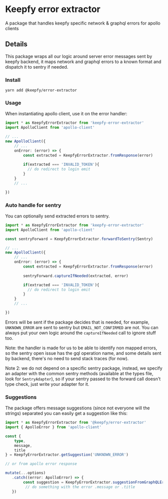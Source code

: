 # Keepfy error extractor

A package that handles keepfy specific network & graphql
errors for apollo clients

## Details

This package wraps all our logic around server error 
messages sent by keepfy backend, it maps network and
graphql errors to a known format and dispatch
it to sentry if needed.

### Install

`yarn add @keepfy/error-extractor`

### Usage

When instantiating apollo client, use it on the error
handler:

```typescript
import * as KeepfyErrorExtractor from 'keepfy-error-extractor'
import ApolloClient from 'apollo-client'

// ...
new ApolloClient({
    // ...
    onError: (error) => {
        const extracted = KeepfyErrorExtractor.fromResponse(error)
        
        if(extracted === 'INVALID_TOKEN'){
          // do redirect to login emit
        }
    }
    // ...

})

```


### Auto handle for sentry

You can optionally send extracted errors to sentry.


```typescript
import * as KeepfyErrorExtractor from 'keepfy-error-extractor'
import ApolloClient from 'apollo-client'

const sentryForward = KeepfyErrorExtractor.forwardToSentry(Sentry)

// ...
new ApolloClient({
    // ...
    onError: (error) => {
        const extracted = KeepfyErrorExtractor.fromResponse(error)
        
        sentryForward.captureIfNeeded(extracted, error)

        if(extracted === 'INVALID_TOKEN'){
          // do redirect to login emit
        }
    }
    // ...

})

```

Errors will be sent if the package decides that is needed,
for example, `UNKNOWN_ERROR` are sent to sentry but
`EMAIL_NOT_CONFIRMED` are not. You can always put your own
logic around the `captureIfNeeded` call to ignore stuff too.

Note: the handler is made for us to be able to identify
non mapped errors, so the sentry open issue has the gql 
operation name, and some details sent by backend, there's
no need to send stack traces (for now).

Note 2: we do not depend on a specific sentry package,
instead, we specify an adapter with the common sentry methods
(available at the types file, look for `SentryAdapter`), so
if your sentry passed to the forward call doesn't type check,
just write your adapter for it.

### Suggestions

The package offers message suggestions (since not everyone will the strings) separated
you can easily get a suggestion like this:

```typescript
import * as KeepfyErrorExtractor from '@keepfy/error-extractor'
import { ApolloError } from 'apollo-client'

const {
    type,
    message,
    title
} = KeepfyErrorExtractor.getSuggestion('UNKNOWN_ERROR')

// or from apollo error response

mutate(...options)
   .catch((error: ApolloError) => {
        const suggestion = KeepfyErrorExtractor.suggestionFromGraphQLError(error)
         // do something with the error .message or .title
   })
```
